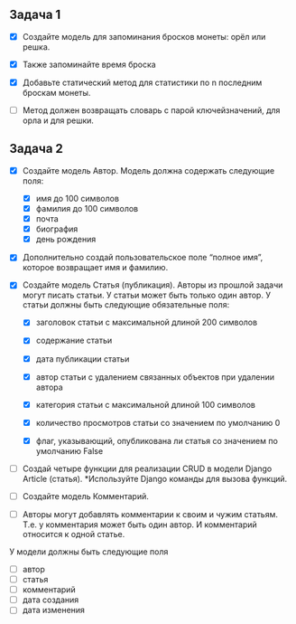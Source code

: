 ## Задача 1

- [x] Создайте модель для запоминания бросков монеты: орёл или
решка.

- [x] Также запоминайте время броска

- [x] Добавьте статический метод для статистики по n последним
броскам монеты.
- [ ] Метод должен возвращать словарь с парой ключейзначений, для орла и для решки.

## Задача 2

- [x] Создайте модель Автор. Модель должна содержать
следующие поля:

    - [x] имя до 100 символов
    - [x] фамилия до 100 символов
    - [x] почта
    - [x] биография
    - [x] день рождения

- [x] Дополнительно создай пользовательское поле “полное
    имя”, которое возвращает имя и фамилию.


- [x] Создайте модель Статья (публикация). Авторы из прошлой задачи могут
писать статьи. У статьи может быть только один автор. У статьи должны быть
следующие обязательные поля:

  - [x] заголовок статьи с максимальной длиной 200 символов
  - [x] содержание статьи
  - [x] дата публикации статьи
  - [x] автор статьи с удалением связанных объектов при удалении автора
  - [x] категория статьи с максимальной длиной 100 символов
  - [x] количество просмотров статьи со значением по умолчанию 0
  - [x] флаг, указывающий, опубликована ли статья со значением по умолчанию
  False


- [ ] Создай четыре функции для реализации CRUD в модели Django Article (статья). 
*Используйте Django команды для вызова функций.


- [ ] Создайте модель Комментарий.
- [ ] Авторы могут добавлять комментарии к своим и чужим
статьям. Т.е. у комментария может быть один автор. И комментарий относится к одной статье. 

У модели должны быть следующие поля
  - [ ] автор
  - [ ] статья
  - [ ] комментарий
  - [ ] дата создания
  - [ ] дата изменения